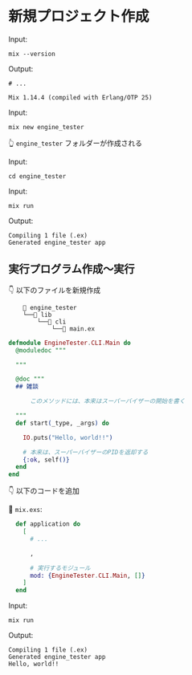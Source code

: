 # 新規プロジェクト作成

Input:  

```shell
mix --version
```

Output:  

```plaintext
# ...

Mix 1.14.4 (compiled with Erlang/OTP 25)
```

Input:  

```shell
mix new engine_tester
```

👆 `engine_tester` フォルダーが作成される  

Input:  

```shell
cd engine_tester
```

Input:

```shell
mix run
```

Output:  

```plaintext
Compiling 1 file (.ex)
Generated engine_tester app
```

## 実行プログラム作成～実行

👇 以下のファイルを新規作成  

```plaintext
    📁 engine_tester
    └──📁 lib
        └──📁 cli
            └──📄 main.ex
```

```elixir
defmodule EngineTester.CLI.Main do
  @moduledoc """

  """

  @doc """
  ## 雑談

      このメソッドには、本来はスーパーバイザーの開始を書く

  """
  def start(_type, _args) do

    IO.puts("Hello, world!!")

    # 本来は、スーパーバイザーのPIDを返却する
    {:ok, self()}
  end
end
```

👇 以下のコードを追加  

📄 `mix.exs`:  

```elixir
  def application do
    [
      # ...

      ,

      # 実行するモジュール
      mod: {EngineTester.CLI.Main, []}
    ]
  end
```

Input:  

```shell
mix run
```

Output:  

```plaintext
Compiling 1 file (.ex)
Generated engine_tester app
Hello, world!!
```
